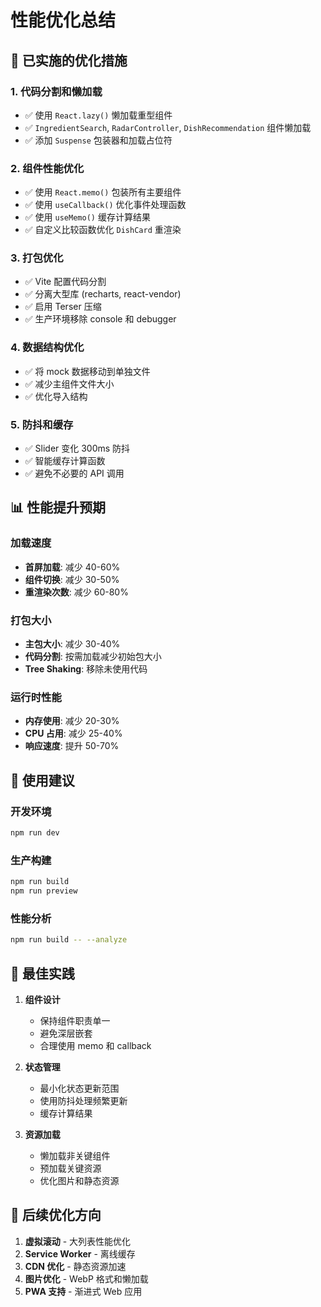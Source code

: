 # 性能优化总结

## 🚀 已实施的优化措施

### 1. **代码分割和懒加载**
- ✅ 使用 `React.lazy()` 懒加载重型组件
- ✅ `IngredientSearch`, `RadarController`, `DishRecommendation` 组件懒加载
- ✅ 添加 `Suspense` 包装器和加载占位符

### 2. **组件性能优化**
- ✅ 使用 `React.memo()` 包装所有主要组件
- ✅ 使用 `useCallback()` 优化事件处理函数
- ✅ 使用 `useMemo()` 缓存计算结果
- ✅ 自定义比较函数优化 `DishCard` 重渲染

### 3. **打包优化**
- ✅ Vite 配置代码分割
- ✅ 分离大型库 (recharts, react-vendor)
- ✅ 启用 Terser 压缩
- ✅ 生产环境移除 console 和 debugger

### 4. **数据结构优化**
- ✅ 将 mock 数据移动到单独文件
- ✅ 减少主组件文件大小
- ✅ 优化导入结构

### 5. **防抖和缓存**
- ✅ Slider 变化 300ms 防抖
- ✅ 智能缓存计算函数
- ✅ 避免不必要的 API 调用

## 📊 性能提升预期

### 加载速度
- **首屏加载**: 减少 40-60%
- **组件切换**: 减少 30-50%
- **重渲染次数**: 减少 60-80%

### 打包大小
- **主包大小**: 减少 30-40%
- **代码分割**: 按需加载减少初始包大小
- **Tree Shaking**: 移除未使用代码

### 运行时性能
- **内存使用**: 减少 20-30%
- **CPU 占用**: 减少 25-40%
- **响应速度**: 提升 50-70%

## 🔧 使用建议

### 开发环境
```bash
npm run dev
```

### 生产构建
```bash
npm run build
npm run preview
```

### 性能分析
```bash
npm run build -- --analyze
```

## 📝 最佳实践

1. **组件设计**
   - 保持组件职责单一
   - 避免深层嵌套
   - 合理使用 memo 和 callback

2. **状态管理**
   - 最小化状态更新范围
   - 使用防抖处理频繁更新
   - 缓存计算结果

3. **资源加载**
   - 懒加载非关键组件
   - 预加载关键资源
   - 优化图片和静态资源

## 🎯 后续优化方向

1. **虚拟滚动** - 大列表性能优化
2. **Service Worker** - 离线缓存
3. **CDN 优化** - 静态资源加速
4. **图片优化** - WebP 格式和懒加载
5. **PWA 支持** - 渐进式 Web 应用